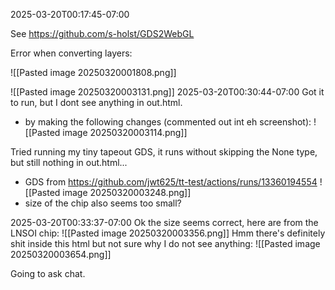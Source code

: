 
2025-03-20T00:17:45-07:00

See https://github.com/s-holst/GDS2WebGL

Error when converting layers:

![[Pasted image 20250320001808.png]]

![[Pasted image 20250320003131.png]]
2025-03-20T00:30:44-07:00
Got it to run, but I dont see anything in out.html.
- by making the following changes (commented out int eh screenshot):
![[Pasted image 20250320003114.png]]

Tried running my tiny tapeout GDS, it runs without skipping the None type, but still nothing in out.html...
- GDS from https://github.com/jwt625/tt-test/actions/runs/13360194554
![[Pasted image 20250320003248.png]]
- size of the chip also seems too small?

2025-03-20T00:33:37-07:00
Ok the size seems correct, here are from the LNSOI chip:
![[Pasted image 20250320003356.png]]
Hmm there's definitely shit inside this html but not sure why I do not see anything:
![[Pasted image 20250320003654.png]]

Going to ask chat.
